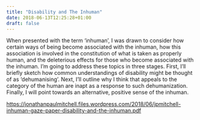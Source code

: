 ```yaml
---
title: "Disability and The Inhuman"
date: 2018-06-13T12:25:28+01:00
draft: false
---
```

When presented with the term ‘inhuman’, I was drawn to consider how certain ways of being become associated with the inhuman, how this association is involved in the constitution of what is taken as properly human, and the deleterious effects for those who become associated with the inhuman. I’m going to address these topics in three stages. First, I’ll briefly sketch how common understandings of disability might be thought of as ‘dehumanising’. Next, I’ll outline why I think that appeals to the category of the human are inapt as a response to such dehumanization. Finally, I will point towards an alternative, positive sense of the inhuman.

https://jonathanpaulmitchell.files.wordpress.com/2018/06/jpmitchell-inhuman-gaze-paper-disability-and-the-inhuman.pdf
